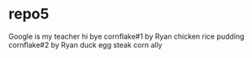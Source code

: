 # repo5

Google is my teacher
hi bye
cornflake#1 by Ryan
chicken
rice pudding
cornflake#2 by Ryan
duck egg
steak
corn ally